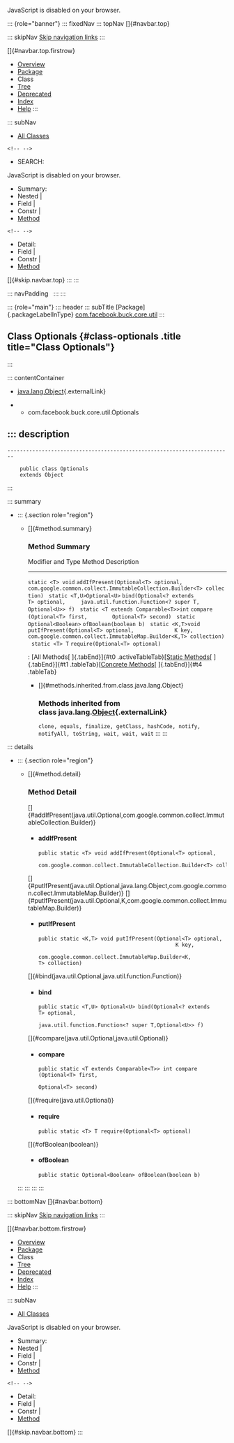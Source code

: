 <div>

JavaScript is disabled on your browser.

</div>

::: {role="banner"}
::: fixedNav
::: topNav
[]{#navbar.top}

::: skipNav
[Skip navigation links](#skip.navbar.top "Skip navigation links")
:::

[]{#navbar.top.firstrow}

-   [Overview](../../../../../index.html)
-   [Package](package-summary.html)
-   Class
-   [Tree](package-tree.html)
-   [Deprecated](../../../../../deprecated-list.html)
-   [Index](../../../../../index-all.html)
-   [Help](../../../../../help-doc.html)
:::

::: subNav
-   [All Classes](../../../../../allclasses.html)

```{=html}
<!-- -->
```
-   SEARCH:

<div>

<div>

JavaScript is disabled on your browser.

</div>

</div>

<div>

-   Summary: 
-   Nested \| 
-   Field \| 
-   Constr \| 
-   [Method](#method.summary)

```{=html}
<!-- -->
```
-   Detail: 
-   Field \| 
-   Constr \| 
-   [Method](#method.detail)

</div>

[]{#skip.navbar.top}
:::
:::

::: navPadding
 
:::
:::

::: {role="main"}
::: header
::: subTitle
[Package]{.packageLabelInType} [com.facebook.buck.core.util](package-summary.html)
:::

## Class Optionals {#class-optionals .title title="Class Optionals"}
:::

::: contentContainer
-   [java.lang.Object](http://docs.oracle.com/javase/7/docs/api/java/lang/Object.html?is-external=true "class or interface in java.lang"){.externalLink}

-   -   com.facebook.buck.core.util.Optionals

::: description
-   

    ------------------------------------------------------------------------

        public class Optionals
        extends Object
:::

::: summary
-   ::: {.section role="region"}
    -   []{#method.summary}

        ### Method Summary

          Modifier and Type                       Method                                                                                                                                Description
          --------------------------------------- ------------------------------------------------------------------------------------------------------------------------------------- -------------
          `static <T> void`                       `addIfPresent​(Optional<T> optional,             com.google.common.collect.ImmutableCollection.Builder<T> collection)`                  
          `static <T,​U>Optional<U>`               `bind​(Optional<? extends T> optional,     java.util.function.Function<? super T,​Optional<U>> f)`                                       
          `static <T extends Comparable<T>>int`   `compare​(Optional<T> first,        Optional<T> second)`                                                                                
          `static Optional<Boolean>`              `ofBoolean​(boolean b)`                                                                                                                 
          `static <K,​T>void`                      `putIfPresent​(Optional<T> optional,             K key,             com.google.common.collect.ImmutableMap.Builder<K,​T> collection)`    
          `static <T> T`                          `require​(Optional<T> optional)`                                                                                                        

          : [All Methods[ ]{.tabEnd}]{#t0 .activeTableTab}[[Static
          Methods](javascript:show(1);)[ ]{.tabEnd}]{#t1
          .tableTab}[[Concrete
          Methods](javascript:show(8);)[ ]{.tabEnd}]{#t4 .tableTab}

        -   []{#methods.inherited.from.class.java.lang.Object}

            ### Methods inherited from class java.lang.[Object](http://docs.oracle.com/javase/7/docs/api/java/lang/Object.html?is-external=true "class or interface in java.lang"){.externalLink}

            `clone, equals, finalize, getClass, hashCode, notify, notifyAll, toString, wait, wait, wait`
    :::
:::

::: details
-   ::: {.section role="region"}
    -   []{#method.detail}

        ### Method Detail

        []{#addIfPresent(java.util.Optional,com.google.common.collect.ImmutableCollection.Builder)}

        -   #### addIfPresent

            ``` methodSignature
            public static <T> void addIfPresent​(Optional<T> optional,
                                                com.google.common.collect.ImmutableCollection.Builder<T> collection)
            ```

        []{#putIfPresent(java.util.Optional,java.lang.Object,com.google.common.collect.ImmutableMap.Builder)}
        []{#putIfPresent(java.util.Optional,K,com.google.common.collect.ImmutableMap.Builder)}

        -   #### putIfPresent

            ``` methodSignature
            public static <K,​T> void putIfPresent​(Optional<T> optional,
                                                        K key,
                                                        com.google.common.collect.ImmutableMap.Builder<K,​T> collection)
            ```

        []{#bind(java.util.Optional,java.util.function.Function)}

        -   #### bind

            ``` methodSignature
            public static <T,​U> Optional<U> bind​(Optional<? extends T> optional,
                                                       java.util.function.Function<? super T,​Optional<U>> f)
            ```

        []{#compare(java.util.Optional,java.util.Optional)}

        -   #### compare

            ``` methodSignature
            public static <T extends Comparable<T>> int compare​(Optional<T> first,
                                                                Optional<T> second)
            ```

        []{#require(java.util.Optional)}

        -   #### require

            ``` methodSignature
            public static <T> T require​(Optional<T> optional)
            ```

        []{#ofBoolean(boolean)}

        -   #### ofBoolean

            ``` methodSignature
            public static Optional<Boolean> ofBoolean​(boolean b)
            ```
    :::
:::
:::
:::

::: bottomNav
[]{#navbar.bottom}

::: skipNav
[Skip navigation links](#skip.navbar.bottom "Skip navigation links")
:::

[]{#navbar.bottom.firstrow}

-   [Overview](../../../../../index.html)
-   [Package](package-summary.html)
-   Class
-   [Tree](package-tree.html)
-   [Deprecated](../../../../../deprecated-list.html)
-   [Index](../../../../../index-all.html)
-   [Help](../../../../../help-doc.html)
:::

::: subNav
-   [All Classes](../../../../../allclasses.html)

<div>

<div>

JavaScript is disabled on your browser.

</div>

</div>

<div>

-   Summary: 
-   Nested \| 
-   Field \| 
-   Constr \| 
-   [Method](#method.summary)

```{=html}
<!-- -->
```
-   Detail: 
-   Field \| 
-   Constr \| 
-   [Method](#method.detail)

</div>

[]{#skip.navbar.bottom}
:::
